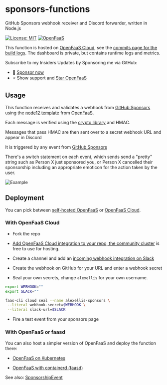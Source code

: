 # sponsors-functions

GitHub Sponsors webhook receiver and Discord forwarder, written in Node.js

[![License: MIT](https://img.shields.io/badge/License-MIT-yellow.svg)](https://opensource.org/licenses/MIT)
[![OpenFaaS](https://img.shields.io/badge/openfaas-serverless-blue.svg)](https://www.openfaas.com)

This function is hosted on [OpenFaaS Cloud](https://docs.openfaas.com/openfaas-cloud/community-cluster/), see the [commits page for the build logs](https://github.com/alexellis/sponsors-functions/commits/master). The dashboard is private, but contains runtime logs and metrics.

Subscribe to my Insiders Updates by Sponsoring me via GitHub:

* 🐳 [Sponsor now](https://github.com/sponsors/alexellis/) 
* ⭐️ Show support and [Star OpenFaaS](https://github.com/openfaas/faas)

## Usage

This function receives and validates a webhook from [GitHub Sponsors](https://github.com/sponsors) using the [node12 template](https://github.com/openfaas/templates/) from [OpenFaaS](https://github.com/openfaas/).

Each message is verified using the [crypto library](https://nodejs.org/api/crypto.html) and HMAC.

Messages that pass HMAC are then sent over to a secret webhook URL and appear in Discord

It is triggered by any event from [GitHub Sponsors](https://github.com/sponsors/alexellis)

There's a switch statement on each event, which sends send a "pretty" string such as Person X just sponsored you, or Person X cancelled their sponsorship including an appropriate emoticon for the action taken by the user.

![Example](https://user-images.githubusercontent.com/6358735/74099171-b4a17580-4b18-11ea-8fd9-7139b6a4a05c.png)

## Deployment

You can pick between [self-hosted OpenFaaS](https://github.com/openfaas/faas) or [OpenFaaS Cloud](https://github.com/openfaas/openfaas-cloud).

### With OpenFaaS Cloud

* Fork the repo

* [Add OpenFaaS Cloud integration to your repo, the community cluster](https://github.com/openfaas/community-cluster) is free to use for hosting.

* Create a channel and add an [incoming webhook integration on Slack](https://api.slack.com/messaging/webhooks)

* Create the webhook on GitHub for your URL and enter a webhook secret

* Seal your own secrets, change `alexellis` for your own username.

 ```sh
 export WEBHOOK=""
 export SLACK=""

 faas-cli cloud seal --name alexellis-sponsors \
  --literal webhook-secret=$WEBHOOK \
  --literal slack-url=$SLACK
 ```

* Fire a test event from your sponsors page

### With OpenFaaS or faasd

You can also host a simpler version of OpenFaaS and deploy the function there:

* [OpenFaaS on Kubernetes](https://docs.openfaas.com/deployment/#kubernetes-recommended-for-production-and-for-work)

* [OpenFaaS with containerd (faasd)](https://docs.openfaas.com/deployment/#faasd-with-containerd)

See also: [SponsorshipEvent](https://developer.github.com/v3/activity/events/types/#sponsorshipevent)
